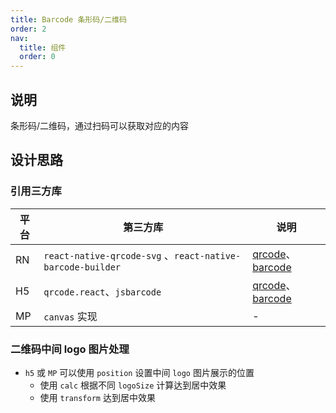 ```yaml
---
title: Barcode 条形码/二维码
order: 2
nav:
  title: 组件
  order: 0
---
```


## 说明

条形码/二维码，通过扫码可以获取对应的内容

## 设计思路

### 引用三方库

| 平台 | 第三方库                                                    | 说明                                                         |
| ---- | ----------------------------------------------------------- | ------------------------------------------------------------ |
| RN   | `react-native-qrcode-svg` 、`react-native-barcode-builder` | [qrcode](https://www.npmjs.com/package/qrcode.react)、[barcode](https://www.npmjs.com/package/jsbarcode) |
| H5   | `qrcode.react`、`jsbarcode`                                 | [qrcode](https://www.npmjs.com/package/qrcode.react)、[barcode](https://www.npmjs.com/package/jsbarcode) |
| MP   | `canvas` 实现                                               | -                                                            |

### 二维码中间 logo 图片处理

- `h5` 或 `MP` 可以使用 `position` 设置中间 `logo` 图片展示的位置
  - 使用 `calc` 根据不同 `logoSize` 计算达到居中效果
  - 使用 `transform` 达到居中效果
